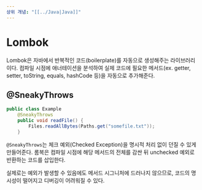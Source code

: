 ```yaml
---
상위 개념: "[[../Java|Java]]"
---
```

# Lombok
Lombok은 자바에서 반복적인 코드(boilerplate)를 자동으로 생성해주는 라이브러리이다. 컴파일 시점에 애너테이션을 분석하여 실제 코드에 필요한 메서드(ex. getter, setter, toString, equals, hashCode 등)을 자동으로 추가해준다. 

## @SneakyThrows
```java
public class Example
	@SneakyThrows
	public void readFile() {
		Files.readAllBytes(Paths.get("somefile.txt"));
	}
```
`@SneakyThrows`는 체크 예외(Checked Exception)을 명시적 처리 없이 던질 수 있게 만들어준다. 롬복은 컴파일 시점에 해당 메서드의 전체를 감싼 뒤 unchecked 예외로 반환하는 코드를 삽입한다.

실제로는 예외가 발생할 수 있음에도 메서드 시그니처에 드러나지 않으므로, 코드의 명시성이 떨어지고 디버깅이 어려워질 수 있다.